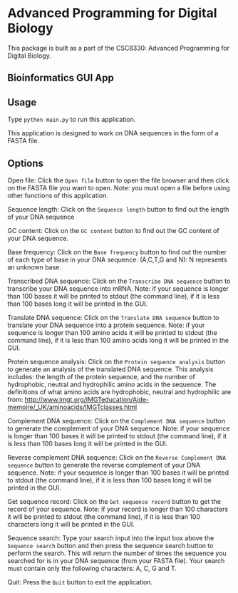 Advanced Programming for Digital Biology
========================================
This package is built as a part of the CSC8330: Advanced Programming
for Digital Biology.

Bioinformatics GUI App
----------------------
Usage
-----
Type `python main.py` to run this application.

This application is designed to work on DNA sequences in the form of a FASTA file.

Options
-------
Open file: Click the `Open file` button to open the file browser and then click on the FASTA file you want to open. Note: you must open a file
before using other functions of this application.

Sequence length: Click on the `Sequence length` button to find out the length of your DNA sequence

GC content: Click on the `GC content` button to find out the GC content of your DNA sequence.

Base frequency: Click on the `Base frequency` button to find out the number of each type of base in your DNA sequence:
(A,C,T,G and N): N represents an unknown base. 

Transcribed DNA sequence: Click on the `Transcribe DNA sequence` button to transcribe your DNA sequence into mRNA. 
Note: if your sequence is longer than 100 bases it will be printed to stdout (the command line), if it is less than 100
bases long it will be printed in the GUI.

Translate DNA sequence: Click on the `Translate DNA sequence` button to translate your DNA sequence into a protein
sequence. Note: if your sequence is longer than 100 amino acids it will be printed to stdout (the command line), 
if it is less than 100 amino acids long it will be printed in the GUI.

Protein sequence analysis: Click on the `Protein sequence analysis` button to generate an analysis of the
translated DNA sequence. This analysis includes: the length of the protein sequence, and the number of 
hydrophobic, neutral and hydrophilic amino acids in the sequence.
The definitions of what amino acids are hydrophobic, neutral and hydrophilic are from:
http://www.imgt.org/IMGTeducation/Aide-memoire/_UK/aminoacids/IMGTclasses.html

Complement DNA sequence: Click on the `Complement DNA sequence` button to generate the complement of your DNA sequence.
Note: if your sequence is longer than 100 bases it will be printed to stdout (the command line), 
if it is less than 100 bases long it will be printed in the GUI.

Reverse complement DNA sequence: Click on the `Reverse Complement DNA sequence` button 
to generate the reverse complement of your DNA sequence.
Note: if your sequence is longer than 100 bases it will be printed to stdout (the command line), 
if it is less than 100 bases long it will be printed in the GUI.

Get sequence record: Click on the `Get sequence record` button to get the record of your sequence. 
Note: if your record is longer than 100 characters it will be printed to stdout (the command line), 
if it is less than 100 characters long it will be printed in the GUI.

Sequence search: Type your search input into the input box above the `Sequence search` button and then
press the sequence search button to perform the search. This will return the number of times the sequence 
you searched for is in your DNA sequence (from your FASTA file). Your search must contain only the following characters:
A, C, G and T. 

Quit: Press the `Quit` button to exit the application.
